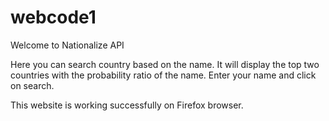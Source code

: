 # webcode1

Welcome to Nationalize API

Here you can search country based on the name. 
It will display the top two countries with the probability ratio of the name. 
Enter your name and click on search.

This website is working successfully on Firefox browser.
